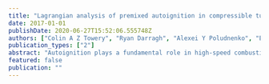 ```yaml
---
title: "Lagrangian analysis of premixed autoignition in compressible turbulence"
date: 2017-01-01
publishDate: 2020-06-27T15:52:06.555748Z
authors: ["Colin A Z Towery", "Ryan Darragh", "Alexei Y Poludnenko", "E Hamlington"]
publication_types: ["2"]
abstract: "Autoignition plays a fundamental role in high-speed combustion systems, such as scramjet engines, where combustion occurs at large Karlovitz numbers and the turbulence can be highly compressible, with turbulence Mach numbers Mat textgreater 0.1. The effects of compressible turbulence on the ignition delay time and intermittency of autoignition in high-speed combustion are investigated here using direct numerical simulations of three-dimensional, reactive, homogeneous isotropic turbulence with single-step Arrhenius reaction kinetics. Probability distributions of the fuel massfraction and reaction rate reveal large increases in intermittency and small-scale structure between the linear and non-linear compressibility regimes, with eddy shocklets appearing at Mat textgreater 0.4. Detailed time histories of ﬂuid parcel pathlines are analyzed in the Lagrangian reference frame for Mat = 0.2, 0.4, and 0.6. Results indicate that at the turbulence Mach numbers expected in scramjet engines, compressibility signiﬁcantly shortens ignition delay time, and both subsonic and supersonic spontaneous autoignition waves can be formed simultaneously in both the linear and non-linear compressibility regimes."
featured: false
publication: ""
---
```


